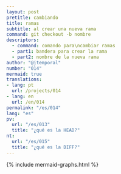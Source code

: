 ```yaml
---
layout: post
pretitle: cambiando
title: ramas
subtitle: al crear una nueva rama
command: git checkout -b nombre
descriptors:
  - command: comando para\ncambiar ramas
  - part1: bandera para crear la rama
  - part2: nombre de la nueva rama
author: "@jtemporal"
number: "014"
mermaid: true
translations:
- lang: pt
  url: /projects/014
- lang: en
  url: /en/014
permalink: "/es/014"
lang: "es"
pv:
  url: "/es/013"
  title: "¿qué es la HEAD?"
nt:
  url: "/es/015"
  title: "¿qué es la DIFF?"
---
```


{% include mermaid-graphs.html %}